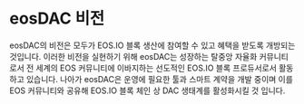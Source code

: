 eos**DAC 비전**
===

eosDAC의 비전은 모두가 EOS.IO 블록 생산에 참여할 수 있고 혜택을 받도록 개방되는 것입니다. 이러한 비전을 실현하기 위해 eosDAC는 성장하는 탈중앙 자율화 커뮤니티로서 전 세계의 EOS 커뮤니티에 이바지하는 선도적인 EOS.IO 블록 프로듀서로서 활동하고 있습니다. 나아가 eosDAC은 운영에 필요한 툴과 스마트 계약을 개발 중이며 이를 EOS 커뮤니티와 공유해 EOS.IO 블록 체인 상 DAC 생태계를 활성화시킬 것 입니다.